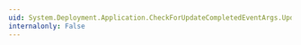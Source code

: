```yaml
---
uid: System.Deployment.Application.CheckForUpdateCompletedEventArgs.UpdateAvailable
internalonly: False
---
```

